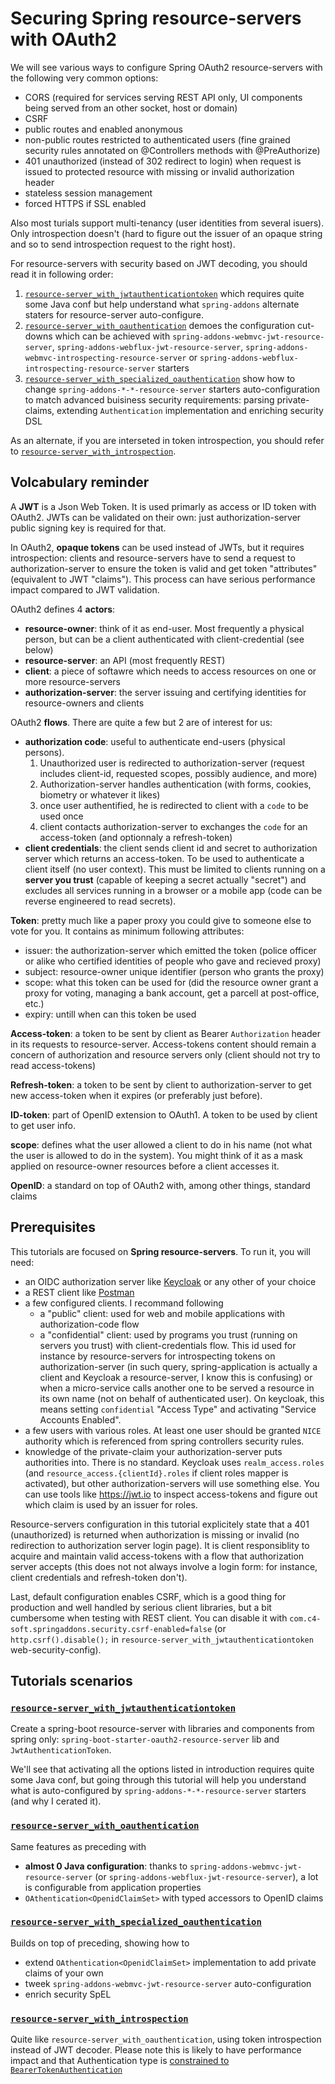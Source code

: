 # Securing Spring resource-servers with OAuth2
We will see various ways to configure Spring OAuth2 resource-servers with the following very common options:
- CORS (required for services serving REST API only, UI components being served from an other socket, host or domain)
- CSRF
- public routes and enabled anonymous
- non-public routes restricted to authenticated users (fine grained security rules annotated on @Controllers methods with @PreAuthorize)
- 401 unauthorized (instead of 302 redirect to login) when request is issued to protected resource with missing or invalid authorization header
- stateless session management
- forced HTTPS if SSL enabled

Also most turials support multi-tenancy (user identities from several isuers). Only introspection doesn't (hard to figure out the issuer of an opaque string and so to send introspection request to the right host).

For resource-servers with security based on JWT decoding, you should read it in following order:
1. [`resource-server_with_jwtauthenticationtoken`](https://github.com/ch4mpy/spring-addons/tree/master/samples/tutorials/resource-server_with_jwtauthenticationtoken) which requires quite some Java conf but help understand what `spring-addons` alternate staters for resource-server auto-configure.
2. [`resource-server_with_oauthentication`](https://github.com/ch4mpy/spring-addons/tree/master/samples/tutorials/resource-server_with_oauthentication) demoes the configuration cut-downs which can be achieved with `spring-addons-webmvc-jwt-resource-server`, `spring-addons-webflux-jwt-resource-server`, `spring-addons-webmvc-introspecting-resource-server` or `spring-addons-webflux-introspecting-resource-server` starters
3. [`resource-server_with_specialized_oauthentication`](https://github.com/ch4mpy/spring-addons/tree/master/samples/tutorials/resource-server_with_specialized_oauthentication) show how to change `spring-addons-*-*-resource-server` starters auto-configuration to match advanced buisiness security requirements: parsing private-claims, extending `Authentication` implementation and enriching security DSL

As an alternate, if you are interseted in token introspection, you should refer to [`resource-server_with_introspection`](resource-server_with_introspection).

## Volcabulary reminder
A **JWT** is a Json Web Token. It is used primarly as access or ID token with OAuth2. JWTs can be validated on their own: just authorization-server public signing key is required for that.

In OAuth2, **opaque tokens** can be used instead of JWTs, but it requires introspection: clients and resource-servers have to send a request to authorization-server to ensure the token is valid and get token "attributes" (equivalent to JWT "claims"). This process can have serious performance impact compared to JWT validation.

OAuth2 defines 4 **actors**:
- **resource-owner**: think of it as end-user. Most frequently a physical person, but can be a client authenticated with client-credential (see below)
- **resource-server**: an API (most frequently REST)
- **client**: a piece of softawre which needs to access resources on one or more resource-servers
- **authorization-server**: the server issuing and certifying identities for resource-owners and clients

OAuth2 **flows**. There are quite a few but 2 are of interest for us:
- **authorization code**: useful to authenticate end-users (physical persons). 
  1. Unauthorized user is redirected to authorization-server (request includes client-id, requested scopes, possibly audience, and more)
  2. Authorization-server handles authentication (with forms, cookies, biometry or whatever it likes)
  3. once user authentified, he is redirected to client with a `code` to be used once
  4. client contacts authorization-server to exchanges the `code` for an access-token (and optionnaly a refresh-token)
- **client credentials**: the client sends client id and secret to authorization server which returns an access-token. To be used to authenticate a client itself (no user context). This must be limited to clients running on a **server you trust** (capable of keeping a secret actually "secret") and excludes all services running in a browser or a mobile app (code can be reverse engineered to read secrets).

**Token**: pretty much like a paper proxy you could give to someone else to vote for you. It contains as minimum following attributes:
- issuer: the authorization-server which emitted the token (police officer or alike who certified identities of people who gave and recieved proxy)
- subject: resource-owner unique identifier (person who grants the proxy)
- scope: what this token can be used for (did the resource owner grant a proxy for voting, managing a bank account, get a parcell at post-office, etc.)
- expiry: untill when can this token be used

**Access-token**: a token to be sent by client as Bearer `Authorization` header in its requests to resource-server. Access-tokens content should remain a concern of authorization and resource servers only (client should not try to read access-tokens)

**Refresh-token**: a token to be sent by client to authorization-server to get new access-token when it expires (or preferably just before).

**ID-token**: part of OpenID extension to OAuth1. A token to be used by client to get user info.

**scope**: defines what the user allowed a client to do in his name (not what the user is allowed to do in the system). You might think of it as a mask applied on resource-owner resources before a client accesses it.

**OpenID**: a standard on top of OAuth2 with, among other things, standard claims

## Prerequisites
This tutorials are focused on **Spring resource-servers**. To run it, you will need:
- an OIDC authorization server like [Keycloak](https://www.keycloak.org/) or any other of your choice
- a REST client like [Postman](https://www.postman.com/)
- a few configured clients. I recommand following
  * a "public" client: used for web and mobile applications with authorization-code flow
  * a "confidential" client: used by programs you trust (running on servers you trust) with client-credentials flow. This id used for instance by resource-servers for introspecting tokens on authorization-server (in such query, spring-application is actually a client and Keycloak a resource-server, I know this is confusing) or when a micro-service calls another one to be served a resource in its own name (not on behalf of authenticated user). On keycloak, this means setting `confidential` "Access Type" and activating "Service Accounts Enabled".
- a few users with various roles. At least one user should be granted `NICE` authority which is referenced from spring controllers security rules.
- knowledge of the private-claim your authorization-server puts authorities into. There is no standard. Keycloak uses `realm_access.roles` (and `resource_access.{clientId}.roles` if client roles mapper is activated), but other authorization-servers will use something else. You can use tools like https://jwt.io to inspect access-tokens and figure out which claim is used by an issuer for roles.

Resource-servers configuration in this tutorial explicitely state that a 401 (unauthorized) is returned when authorization is missing or invalid (no redirection to authorization server login page). It is client responsiblity to acquire and maintain valid access-tokens with a flow that authorization server accepts (this does not not always involve a login form: for instance, client credentials and refresh-token don't).

Last, default configuration enables CSRF, which is a good thing for production and well handled by serious client libraries, but a bit cumbersome when testing with REST client. You can disable it with `com.c4-soft.springaddons.security.csrf-enabled=false` (or `http.csrf().disable();` in `resource-server_with_jwtauthenticationtoken` web-security-config).

## Tutorials scenarios
### [`resource-server_with_jwtauthenticationtoken`](https://github.com/ch4mpy/spring-addons/tree/master/samples/tutorials/resource-server_with_jwtauthenticationtoken)
Create a spring-boot resource-server with libraries and components from spring only: `spring-boot-starter-oauth2-resource-server` lib and `JwtAuthenticationToken`.

We'll see that activating all the options listed in introduction requires quite some Java conf, but going through this tutorial will help you understand what is auto-configured by `spring-addons-*-*-resource-server` starters (and why I cerated it).

### [`resource-server_with_oauthentication`](https://github.com/ch4mpy/spring-addons/tree/master/samples/tutorials/resource-server_with_oauthentication)
Same features as preceding with 
- **almost 0 Java configuration**: thanks to `spring-addons-webmvc-jwt-resource-server` (or `spring-addons-webflux-jwt-resource-server`), a lot is configurable from application properties
- `OAthentication<OpenidClaimSet>` with typed accessors to OpenID claims

### [`resource-server_with_specialized_oauthentication`](https://github.com/ch4mpy/spring-addons/tree/master/samples/tutorials/resource-server_with_specialized_oauthentication)
Builds on top of preceding, showing how to 
- extend `OAthentication<OpenidClaimSet>` implementation to add private claims of your own
- tweek `spring-addons-webmvc-jwt-resource-server` auto-configuration
- enrich security SpEL

### [`resource-server_with_introspection`](resource-server_with_introspection)
Quite like `resource-server_with_oauthentication`, using token introspection instead of JWT decoder. Please note this is likely to have performance impact and that Authentication type is [constrained to `BearerTokenAuthentication`](https://github.com/spring-projects/spring-security/issues/11661)

